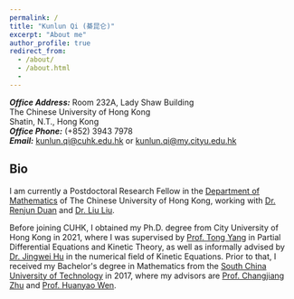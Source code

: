 ```yaml
---
permalink: /
title: "Kunlun Qi (綦昆仑)"
excerpt: "About me"
author_profile: true
redirect_from: 
  - /about/
  - /about.html
  - 
---
```

**_Office Address:_** Room 232A, Lady Shaw Building <br>
The Chinese University of Hong Kong <br>
Shatin, N.T., Hong Kong<br>
**_Office Phone:_** (+852) 3943 7978<br>
**_Email:_** <kunlun.qi@cuhk.edu.hk> or <kunlun.qi@my.cityu.edu.hk>

## Bio
I am currently a Postdoctoral Research Fellow in the [Department of Mathematics](https://www.math.cuhk.edu.hk/) of The Chinese University of Hong Kong, working with [Dr. Renjun Duan](https://www.math.cuhk.edu.hk/~rjduan/) and [Dr. Liu Liu](https://www.math.cuhk.edu.hk/~lliu/).

Before joining CUHK, I obtained my Ph.D. degree from City University of Hong Kong in 2021, where I was supervised by [Prof. Tong Yang](https://www.cityu.edu.hk/ma/people/profile/yangt.htm) in Partial Differential Equations and Kinetic Theory, 
as well as informally advised by [Dr. Jingwei Hu](https://www.math.purdue.edu/~hu342/Site/Home.html) in the numerical field of Kinetic Equations. 
Prior to that, I received my Bachelor's degree in Mathematics from the [South China University of Technology](https://www.scut.edu.cn/new/) in 2017, 
where my advisors are [Prof. Changjiang Zhu](http://www2.scut.edu.cn/math/2017/1227/c14582a242269/page.htm) and [Prof. Huanyao Wen](http://www2.scut.edu.cn/math/2017/1227/c14582a242252/page.htm).
